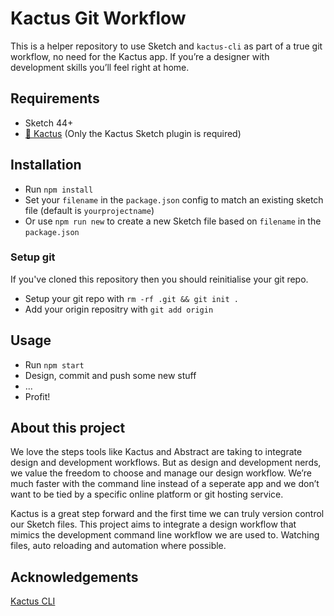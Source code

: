 # Kactus Git Workflow

This is a helper repository to use Sketch and `kactus-cli` as part of a true git workflow, no need for the Kactus app. If you’re a designer with development skills you’ll feel right at home.

## Requirements

* Sketch 44+
* [🌵 Kactus](https://github.com/kactus-io/kactus) (Only the Kactus Sketch plugin is required)

## Installation

* Run `npm install`
* Set your `filename` in the `package.json` config to match an existing sketch file (default is `yourprojectname`)
* Or use `npm run new` to create a new Sketch file based on `filename` in the `package.json`

### Setup git

If you've cloned this repository then you should reinitialise your git repo.

* Setup your git repo with `rm -rf .git && git init .`
* Add your origin repositry with `git add origin`

## Usage

* Run `npm start`
* Design, commit and push some new stuff
* ...
* Profit!

## About this project

We love the steps tools like Kactus and Abstract are taking to integrate design and development workflows. But as design and development nerds, we value the freedom to choose and manage our design workflow. We’re much faster with the command line instead of a seperate app and we don’t want to be tied by a specific online platform or git hosting service.

Kactus is a great step forward and the first time we can truly version control our Sketch files. This project aims to integrate a design workflow that mimics the development command line workflow we are used to. Watching files, auto reloading and automation where possible.

## Acknowledgements

[Kactus CLI](https://github.com/kactus-io/kactus-cli)